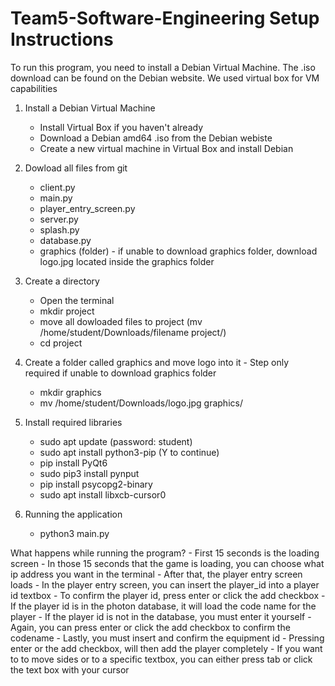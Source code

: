 # Team5-Software-Engineering Setup Instructions

To run this program, you need to install a Debian Virtual Machine. The .iso download can be found on the Debian website. We used virtual box for VM capabilities

  1. Install a Debian Virtual Machine
     - Install Virtual Box if you haven't already
     - Download a Debian amd64 .iso from the Debian webiste
     - Create a new virtual machine in Virtual Box and install Debian
    
  2. Dowload all files from git
     - client.py
     - main.py
     - player_entry_screen.py
     - server.py
     - splash.py
     - database.py
     - graphics (folder) - if unable to download graphics folder, download logo.jpg located inside the graphics folder
    
  3. Create a directory
     - Open the terminal
     - mkdir project
     - move all dowloaded files to project (mv /home/student/Downloads/filename project/)
     - cd project
  
  4. Create a folder called graphics and move logo into it - Step only required if unable to download graphics folder
     - mkdir graphics
     - mv /home/student/Downloads/logo.jpg graphics/ 
    
  5. Install required libraries
     - sudo apt update (password: student)
     - sudo apt install python3-pip (Y to continue)
     - pip install PyQt6
     - sudo pip3 install pynput
     - pip install psycopg2-binary
     - sudo apt install libxcb-cursor0
    
  6. Running the application
     - python3 main.py
    
  What happens while running the program?
     - First 15 seconds is the loading screen
     - In those 15 seconds that the game is loading, you can choose what ip address you want in the terminal
     - After that, the player entry screen loads
     - In the player entry screen, you can insert the player_id into a player id textbox
     - To confirm the player id, press enter or click the add checkbox
     - If the player id is in the photon database, it will load the code name for the player
     - If the player id is not in the database, you must enter it yourself
     - Again, you can press enter or click the add checkbox to confirm the codename
     - Lastly, you must insert and confirm the equipment id 
     - Pressing enter or the add checkbox, will then add the player completely
     - If you want to to move sides or to a specific textbox, you can either press tab or click the text box with your cursor
     
  

     
